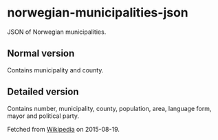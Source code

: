 # norwegian-municipalities-json
JSON of Norwegian municipalities.

## Normal version
Contains municipality and county.

## Detailed version
Contains number, municipality, county, population, area, language form, mayor and political party.

Fetched from [Wikipedia](https://no.wikipedia.org/wiki/Norges_kommuner) on 2015-08-19.
